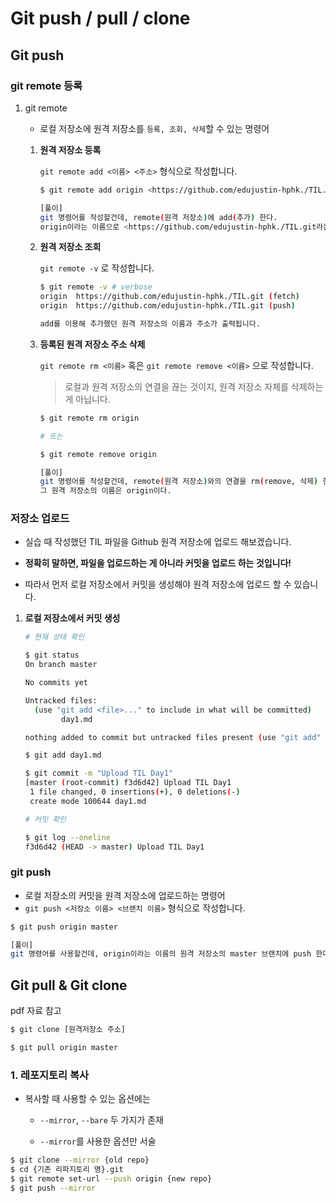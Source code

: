 # Git push / pull / clone

## Git push

### git remote 등록

1. git remote
   
   - 로컬 저장소에 원격 저장소를 `등록, 조회, 삭제`할 수 있는 명령어
   1. **원격 저장소 등록**
      
      `git remote add <이름> <주소>` 형식으로 작성합니다.
      
      ```bash
      $ git remote add origin <https://github.com/edujustin-hphk./TIL.git>
      
      [풀이]
      git 명령어를 작성할건데, remote(원격 저장소)에 add(추가) 한다.
      origin이라는 이름으로 <https://github.com/edujustin-hphk./TIL.git라는> 주소의 원격 저장소를
      ```
   
   2. **원격 저장소 조회**
      
      `git remote -v` 로 작성합니다.
      
      ```bash
      $ git remote -v # verbose
      origin  https://github.com/edujustin-hphk./TIL.git (fetch)
      origin  https://github.com/edujustin-hphk./TIL.git (push)
      
      add를 이용해 추가했던 원격 저장소의 이름과 주소가 출력됩니다.
      ```
   
   3. **등록된 원격 저장소 주소 삭제**
      
      `git remote rm <이름>` 혹은 `git remote remove <이름>` 으로 작성합니다.
      
      > 로컬과 원격 저장소의 연결을 끊는 것이지, 원격 저장소 자체를 삭제하는 게 아닙니다.
      
      ```bash
      $ git remote rm origin
      
      # 또는
      
      $ git remote remove origin
      
      [풀이]
      git 명령어를 작성할건데, remote(원격 저장소)와의 연결을 rm(remove, 삭제) 한다.
      그 원격 저장소의 이름은 origin이다.
      ```

### 저장소 업로드

- 실습 때 작성했던 TIL 파일을 Github 원격 저장소에 업로드 해보겠습니다.

- **정확히 말하면, 파일을 업로드하는 게 아니라 커밋을 업로드 하는 것입니다!**

- 따라서 먼저 로컬 저장소에서 커밋을 생성해야 원격 저장소에 업로드 할 수 있습니다.
1. **로컬 저장소에서 커밋 생성**
   
   ```bash
   # 현재 상태 확인
   
   $ git status
   On branch master
   
   No commits yet
   
   Untracked files:
     (use "git add <file>..." to include in what will be committed)
           day1.md
   
   nothing added to commit but untracked files present (use "git add" to track)
   ```
   
   ```bash
   $ git add day1.md
   ```
   
   ```bash
   $ git commit -m "Upload TIL Day1"
   [master (root-commit) f3d6d42] Upload TIL Day1
    1 file changed, 0 insertions(+), 0 deletions(-)
    create mode 100644 day1.md
   ```
   
   ```bash
   # 커밋 확인
   
   $ git log --oneline
   f3d6d42 (HEAD -> master) Upload TIL Day1
   ```

### git push

- 로컬 저장소의 커밋을 원격 저장소에 업로드하는 명령어
- `git push <저장소 이름> <브랜치 이름>` 형식으로 작성합니다.

```bash
$ git push origin master

[풀이]
git 명령어를 사용할건데, origin이라는 이름의 원격 저장소의 master 브랜치에 push 한다.
```

## Git pull & Git clone

pdf 자료 참고

```bash
$ git clone [원격저장소 주소]

$ git pull origin master
```



### 1. 레포지토리 복사

- 복사할 때 사용할 수 있는 옵션에는
  
  - `--mirror`, `--bare` 두 가지가 존재
  
  - `--mirror`를 사용한 옵션만 서술

```bash
$ git clone --mirror {old repo}
$ cd {기존 리파지토리 명}.git
$ git remote set-url --push origin {new repo}
$ git push --mirror
```


